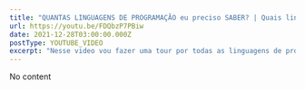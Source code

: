 ```yaml
---
title: "QUANTAS LINGUAGENS DE PROGRAMAÇÃO eu preciso SABER? | Quais linguagens eu já programei?"
url: https://youtu.be/FDQbzP7PBiw
date: 2021-12-28T03:00:00.000Z
postType: YOUTUBE_VIDEO
excerpt: "Nesse video vou fazer uma tour por todas as linguagens de programação que eu já trabalhei, desde antes mesmo de receber dinheiro pra trabalhar como Dev!"
---
```


No content
